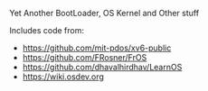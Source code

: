 Yet Another BootLoader, OS Kernel and Other stuff

Includes code from:
* https://github.com/mit-pdos/xv6-public
* https://github.com/FRosner/FrOS
* https://github.com/dhavalhirdhav/LearnOS
* https://wiki.osdev.org
